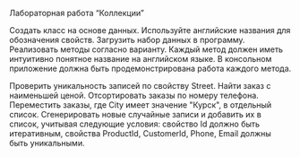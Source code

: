 Лабораторная работа “Коллекции”


Создать класс на основе данных. Используйте английские названия для обозначения свойств.
Загрузить набор данных в программу. Реализовать методы согласно варианту.
Каждый метод должен иметь интуитивно понятное название на английском языке.
В консольном приложение должна быть продемонстрирована работа каждого метода.

Проверить уникальность записей по свойству Street.
Найти заказ с наименьшей ценой.
Отсортировать заказы по номеру телефона.
Переместить заказы, где City имеет значение "Курск", в отдельный список.
Сгенерировать новые случайные записи и добавить их в список, учитывая следующие условия: свойство Id должно быть итеративным, свойства ProductId, CustomerId, Phone, Email должны быть уникальными.
